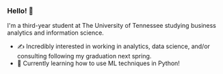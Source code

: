 ### Hello! 👋

I'm a third-year student at The University of Tennessee studying business analytics and information science.
- ✍ Incredibly interested in working in analytics, data science, and/or consulting following my graduation next spring.
- 🌱 Currently learning how to use ML techniques in Python!
